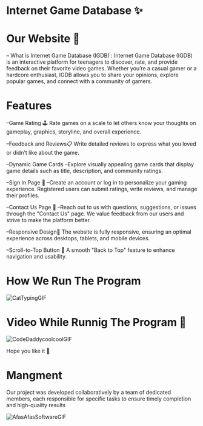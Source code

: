  # Internet Game Database  ✨
 
 # Our Website 🔮
 – What is  Internet Game Database (IGDB)  : 
 Internet Game Database (IGDB) is an interactive platform for teenagers to discover, rate, and provide feedback on their favorite video games. Whether you’re a casual gamer or a hardcore enthusiast, IGDB allows you to share your opinions, explore popular games, and connect with a community of gamers.


# Features 
–Game Rating 🕹️
Rate games on a scale to let others know your thoughts on gameplay, graphics, storyline, and overall experience.

–Feedback and Reviews📋
Write detailed reviews to express what you loved or didn’t like about the game.

–Dynamic Game Cards 
–Explore visually appealing game cards that display game details such as title, description, and community ratings.

–Sign In Page 🔮
–Create an account or log in to personalize your gaming experience. Registered users can submit ratings, write reviews, and manage their profiles.

–Contact Us Page 📲
–Reach out to us with questions, suggestions, or issues through the "Contact Us" page. We value feedback from our users and strive to make the platform better.

–Responsive Design🎈
The website is fully responsive, ensuring an optimal experience across desktops, tablets, and mobile devices.

–Scroll-to-Top Button 🔼
A smooth "Back to Top" feature to enhance navigation and usability.

# How We  Run The Program 
![CatTypingGIF](https://github.com/user-attachments/assets/f6969fbe-ba7e-426b-af2e-467942de1018)



# Video While Runnig The Program 🎥
![CodeDaddycoolcoolGIF](https://github.com/user-attachments/assets/febac5b6-f80e-4c6d-a8a4-b59a4b5a75ad)


Hope you like it 🎇


# Mangment 
Our project was developed collaboratively by a team of dedicated members, each responsible for specific tasks to ensure timely completion and high-quality results


![AfasAfasSoftwareGIF](https://github.com/user-attachments/assets/b99486c0-eb68-469b-b848-d1ce9bd880e6)



